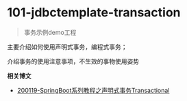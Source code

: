 # 101-jdbctemplate-transaction

> 事务示例demo工程

主要介绍如何使用声明式事务，编程式事务；

介绍事务的使用注意事项，不生效的事物使用姿势


**相关博文**

- [200119-SpringBoot系列教程之声明式事务Transactional](http://spring.hhui.top/spring-blog/2020/01/19/200119-SpringBoot%E7%B3%BB%E5%88%97%E6%95%99%E7%A8%8B%E4%B9%8B%E5%A3%B0%E6%98%8E%E5%BC%8F%E4%BA%8B%E5%8A%A1Transactional/)